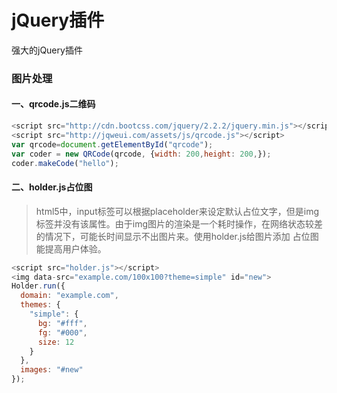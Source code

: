 jQuery插件
===
强大的jQuery插件

### 图片处理
#### 一、qrcode.js二维码
``` javascript
<script src="http://cdn.bootcss.com/jquery/2.2.2/jquery.min.js"></script>
<script src="http://jqweui.com/assets/js/qrcode.js"></script>
var qrcode=document.getElementById("qrcode");
var coder = new QRCode(qrcode, {width: 200,height: 200,});
coder.makeCode("hello");
```
#### 二、holder.js占位图
> html5中，input标签可以根据placeholder来设定默认占位文字，但是img标签并没有该属性。由于img图片的渲染是一个耗时操作，在网络状态较差的情况下，可能长时间显示不出图片来。使用holder.js给图片添加
占位图能提高用户体验。

``` javascript
<script src="holder.js"></script>
<img data-src="example.com/100x100?theme=simple" id="new">
Holder.run({
  domain: "example.com",
  themes: {
    "simple": {
      bg: "#fff",
      fg: "#000",
      size: 12
    }
  },
  images: "#new"
});
```